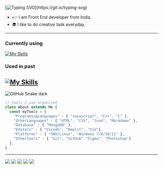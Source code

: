 [![Typing SVG](https://readme-typing-svg.demolab.com?font=Fira+Code&size=30&duration=3000&center=true&vCenter=true&multiline=true&width=900&height=100&lines=Hui+Hui%F0%9F%91%8B%2C+beautiful%F0%9F%91%8Cpeople%F0%9F%A4%BC;This+is%F0%9F%91%89%3CSourabh_Nerlekar%F0%9F%91%A8%E2%80%8D%F0%9F%92%BB%3E+here%F0%9F%A4%98...)](https://git.io/typing-svg)
- 👉 I am Front End developer from India.
- 👽 I like to do creative task everyday.
---
### Currently using
[![My Skills](https://skillicons.dev/icons?i=react,js,css,html,svg,mongodb,git,github,linux,vscode,webpack,stackoverflow,codepen,tailwind,bootstrap,regex,md,discord,figma,linkedin)](https://skillicons.dev)
### Used in past
[![My Skills](https://skillicons.dev/icons?i=c,cpp,arduino,wordpress,ps)](https://skillicons.dev)
---
![GitHub Snake dark](github-snake-dark.svg#gh-dark-mode-only)

```javascript
// tools_I_use organized
class About extends Me { 
  const myTools = {  
    "ProgramingLanguages" : { "Javascript", "C++", "C" },
    "OtherLanguages" : { "HTML", "CSS", "Json", "Markdown" },
    "Database" : { "MongoDB" },
    "Editors" : { "Vscode", "Replit", "Vim"},
    "Platforms" : { "GNU/Linux", "Windows 7/8/10/11" },
    "OtherTools" : { "Git", "GitHub" "Figma", "Photoshop"}
  };
}
```
<!-- <div align="center">
	<code><img height="50" src="https://user-images.githubusercontent.com/25181517/192108372-f71d70ac-7ae6-4c0d-8395-51d8870c2ef0.png" alt="Git" title="Git" /></code>
	<code><img height="50" src="https://user-images.githubusercontent.com/25181517/192108374-8da61ba1-99ec-41d7-80b8-fb2f7c0a4948.png" alt="GitHub" title="GitHub" /></code>
	<code><img height="50" src="https://user-images.githubusercontent.com/25181517/192108891-d86b6220-e232-423a-bf5f-90903e6887c3.png" alt="Visual Studio Code" title="Visual Studio Code" /></code>
	<code><img height="50" src="https://user-images.githubusercontent.com/25181517/192158954-f88b5814-d510-4564-b285-dff7d6400dad.png" alt="HTML" title="HTML" /></code>
	<code><img height="50" src="https://user-images.githubusercontent.com/25181517/183898674-75a4a1b1-f960-4ea9-abcb-637170a00a75.png" alt="CSS" title="CSS" /></code>
	<code><img height="50" src="https://user-images.githubusercontent.com/25181517/117447155-6a868a00-af3d-11eb-9cfe-245df15c9f3f.png" alt="JavaScript" title="JavaScript" /></code>
	<code><img height="50" src="https://user-images.githubusercontent.com/25181517/183897015-94a058a6-b86e-4e42-a37f-bf92061753e5.png" alt="React" title="React" /></code>
	<code><img height="50" src="https://user-images.githubusercontent.com/25181517/187955008-981340e6-b4cc-441b-80cf-7a5e94d29e7e.png" alt="webpack" title="webpack" /></code>
	<code><img height="50" src="https://user-images.githubusercontent.com/25181517/182884177-d48a8579-2cd0-447a-b9a6-ffc7cb02560e.png" alt="mongoDB" title="mongoDB" /></code>
	<code><img height="50" src="https://user-images.githubusercontent.com/25181517/186884153-99edc188-e4aa-4c84-91b0-e2df260ebc33.png" alt="Ubuntu" title="Ubuntu" /></code>
</div> -->
---
<!-- [![Contribution Stats](https://github-contribution-stats.vercel.app/api/?username=GitSourabh7)](https://github.com/GitSourabh7/github-contribution-stats/) -->
<!-- ![Sourabh's GitHub stats](https://github-readme-stats.vercel.app/api?username=GitSourabh7&theme=default&show_icons=true)
[![Top Langs](https://github-readme-stats.vercel.app/api/top-langs/?username=GitSourabh7&langs_count=8)](https://github.com/GitSourabh7/github-readme-stats)
 -->
![](http://github-profile-summary-cards.vercel.app/api/cards/profile-details?username=GitSourabh7&theme=github)
![](http://github-profile-summary-cards.vercel.app/api/cards/repos-per-language?username=GitSourabh7&theme=github)
![](http://github-profile-summary-cards.vercel.app/api/cards/most-commit-language?username=GitSourabh7&theme=github)
![](http://github-profile-summary-cards.vercel.app/api/cards/stats?username=GitSourabh7&theme=github)
![](http://github-profile-summary-cards.vercel.app/api/cards/productive-time?username=GitSourabh7&theme=default&utcOffset=6)
